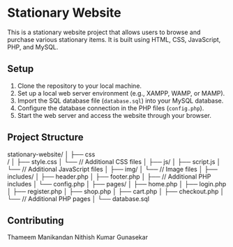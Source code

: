
# Stationary Website

This is a stationary website project that allows users to browse and purchase various stationary items. It is built using HTML, CSS, JavaScript, PHP, and MySQL.

 
## Setup

1. Clone the repository to your local machine.
2. Set up a local web server environment (e.g., XAMPP, WAMP, or MAMP).
3. Import the SQL database file (`database.sql`) into your MySQL database.
4. Configure the database connection in the PHP files (`config.php`).
5. Start the web server and access the website through your browser.

## Project Structure


stationary-website/
│
├── css   
 /
│   ├── style.css
│   └── // Additional CSS files
│
├── js/
│   ├── script.js
│   └── // Additional JavaScript files
│
├── img/
│   └── // Image files
│
├── includes/
│   ├── header.php
│   ├── footer.php
│   ├── // Additional PHP includes
│   └── config.php
│
├── pages/
│   ├── home.php
│   ├── login.php
│   ├── register.php
│   ├── shop.php
│   ├── cart.php
│   ├── checkout.php
│   └── // Additional PHP pages
│
└── database.sql


## Contributing

Thameem
Manikandan
Nithish Kumar
Gunasekar


